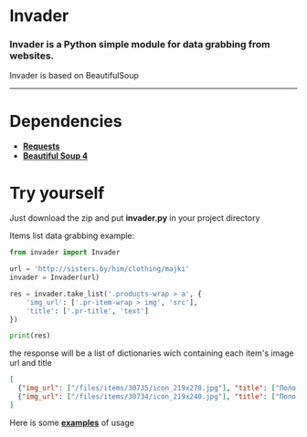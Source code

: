 Invader
============
### Invader is a Python simple module for data grabbing from websites.

Invader is based on BeautifulSoup

---

Dependencies
============
* **[Requests](http://docs.python-requests.org/en/master/)**
* **[Beautiful Soup 4](https://www.crummy.com/software/BeautifulSoup/)**

Try yourself
============
Just download the zip and put **invader.py** in your project directory

Items list data grabbing example:

```python
from invader import Invader

url = 'http://sisters.by/him/clothing/majki'
invader = Invader(url)

res = invader.take_list('.products-wrap > a', {
    'img_url': ['.pr-item-wrap > img', 'src'],
    'title': ['.pr-title', 'text']
})

print(res)

```
the response will be a list of dictionaries wich containing each item's image url and title

```json
[
  {"img_url": ["/files/items/30735/icon_219x270.jpg"], "title": ["Поло  Vit 16 9713tr"]},
  {"img_url": ["/files/items/30734/icon_219x240.jpg"], "title": ["Поло  Vit 16 9713tr"]}
]
```

Here is some **[examples](https://github.com/rootKot/invader/tree/master/examples)** of usage

